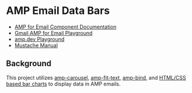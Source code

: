 # AMP Email Data Bars

* [AMP for Email Component Documentation](https://amp.dev/documentation/components/?format=email)
* [Gmail AMP for Email Playground](https://amp.gmail.dev/playground/)
* [amp.dev Playground](https://playground.amp.dev/?mode=Responsive&runtime=amp4email#)
* [Mustache Manual](https://mustache.github.io/mustache.5.html)

## Background

This project utilizes [amp-carousel](https://amp.dev/documentation/components/amp-carousel/?format=email), [amp-fit-text](https://amp.dev/documentation/components/amp-fit-text/?format=email), [amp-bind](https://amp.dev/documentation/components/amp-bind/?format=email), and [HTML/CSS based bar charts](https://github.com/bdjang/data-bars-email-templates) to display data in AMP emails.